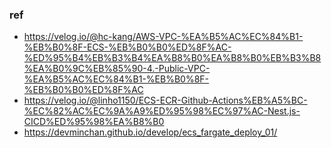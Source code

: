 ### ref
- https://velog.io/@hc-kang/AWS-VPC-%EA%B5%AC%EC%84%B1-%EB%B0%8F-ECS-%EB%B0%B0%ED%8F%AC-%ED%95%B4%EB%B3%B4%EA%B8%B0%EA%B8%B0%EB%B3%B8%EA%B0%9C%EB%85%90-4.-Public-VPC-%EA%B5%AC%EC%84%B1-%EB%B0%8F-%EB%B0%B0%ED%8F%AC
- https://velog.io/@linho1150/ECS-ECR-Github-Actions%EB%A5%BC-%EC%82%AC%EC%9A%A9%ED%95%98%EC%97%AC-Nest.js-CICD%ED%95%98%EA%B8%B0
- https://devminchan.github.io/develop/ecs_fargate_deploy_01/
